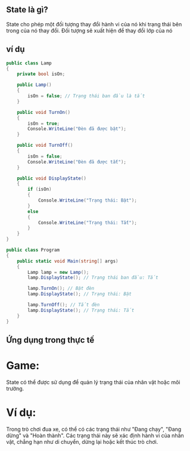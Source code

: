 ## State là gì?
State cho phép một đối tượng thay đổi hành vi của nó khi trạng thái bên trong của nó thay đổi.
Đối tượng sẽ xuất hiện để thay đổi lớp của nó
## ví dụ
```csharp
public class Lamp
{
    private bool isOn;

    public Lamp()
    {
        isOn = false; // Trạng thái ban đầu là tắt
    }

    public void TurnOn()
    {
        isOn = true;
        Console.WriteLine("Đèn đã được bật");
    }

    public void TurnOff()
    {
        isOn = false;
        Console.WriteLine("Đèn đã được tắt");
    }

    public void DisplayState()
    {
        if (isOn)
        {
            Console.WriteLine("Trạng thái: Bật");
        }
        else
        {
            Console.WriteLine("Trạng thái: Tắt");
        }
    }
}

public class Program
{
    public static void Main(string[] args)
    {
        Lamp lamp = new Lamp();
        lamp.DisplayState(); // Trạng thái ban đầu: Tắt

        lamp.TurnOn(); // Bật đèn
        lamp.DisplayState(); // Trạng thái: Bật

        lamp.TurnOff(); // Tắt đèn
        lamp.DisplayState(); // Trạng thái: Tắt
    }
}
```

## Ứng dụng trong thực tế
# Game:
State có thể được sử dụng để quản lý trạng thái của nhân vật hoặc môi trường.
# Ví dụ:
Trong trò chơi đua xe, có thể có các trạng thái như "Đang chạy", "Đang dừng" và "Hoàn thành".
Các trạng thái này sẽ xác định hành vi của nhân vật, chẳng hạn như di chuyển, dừng lại hoặc kết thúc trò chơi.
